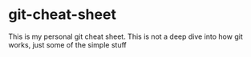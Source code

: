 # git-cheat-sheet
This is my personal git cheat sheet. This is not a deep dive into how git works, just some of the simple stuff
